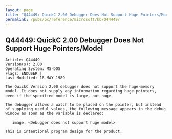```yaml
---
layout: page
title: "Q44449: QuickC 2.00 Debugger Does Not Support Huge Pointers/Model"
permalink: /pubs/pc/reference/microsoft/kb/Q44449/
---
```


## Q44449: QuickC 2.00 Debugger Does Not Support Huge Pointers/Model

	Article: Q44449
	Version(s): 2.00
	Operating System: MS-DOS
	Flags: ENDUSER |
	Last Modified: 18-MAY-1989
	
	The QuickC Version 2.00 debugger does not support the huge-memory
	model. It does not supply any information regarding huge pointers,
	even if the specified model is large, not huge.
	
	The debugger allows a watch to be placed on the pointer, but instead
	of supplying useful values, the following message appears in the debug
	window as soon as the variable is declared:
	
	   image: <Debugger does not support huge model>
	
	This is intentional program design for the product.
